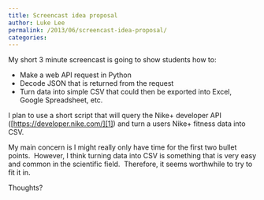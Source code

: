 ```yaml
---
title: Screencast idea proposal
author: Luke Lee
permalink: /2013/06/screencast-idea-proposal/
categories:
---
```

My short 3 minute screencast is going to show students how to:

*   Make a web API request in Python
*   Decode JSON that is returned from the request
*   Turn data into simple CSV that could then be exported into Excel, Google Spreadsheet, etc.

I plan to use a short script that will query the Nike+ developer API ([https://developer.nike.com/][1]) and turn a users Nike+ fitness data into CSV.

My main concern is I might really only have time for the first two bullet points.  However, I think turning data into CSV is something that is very easy and common in the scientific field.  Therefore, it seems worthwhile to try to fit it in.

Thoughts?

 [1]: https://developer.nike.com/ "Nike+ API"
